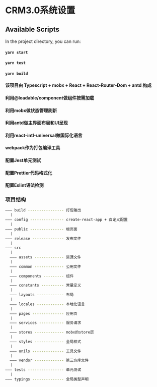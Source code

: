 # CRM3.0系统设置

## Available Scripts

In the project directory, you can run:

#### `yarn start`

#### `yarn test`

#### `yarn build`

#### 该项目由 Typescript + mobx + React + React-Router-Dom + antd 构成

#### 利用@loadable/component做组件按需加载

#### 利用mobx做状态管理刷新

#### 利用antd做主界面布局和UI呈现

#### 利用react-intl-universal做国际化语言

#### webpack作为打包编译工具

#### 配置Jest单元测试

#### 配置Prettier代码格式化

#### 配置Eslint语法检测

### 项目结构

```bash
——— build ---------------- 打包输出
  丨
——— config --------------- create-react-app + 自定义配置
  丨
——— public --------------- 根页面
  丨
——— release -------------- 发布文件
  丨
——— src
  丨
  ——— assets ------------- 资源文件
  丨
  ——— common ------------- 公用文件
  丨
  ——— components --------- 组件
  丨
  ——— constants ---------- 常量定义
  丨
  ——— layouts ------------ 布局
  丨
  ——— locales ------------ 本地化语言
  丨
  ——— pages -------------- 应用页
  丨
  ——— services ----------- 服务请求
  丨
  ——— stores ------------- mobx的store层
  丨
  ——— styles ------------- 全局样式
  丨
  ——— unils -------------- 工具文件
  丨
  ——— vendor ------------- 第三方库文件
  丨
——— tests ---------------- 单元测试
  丨
——— typings -------------- 全局类型声明
```
